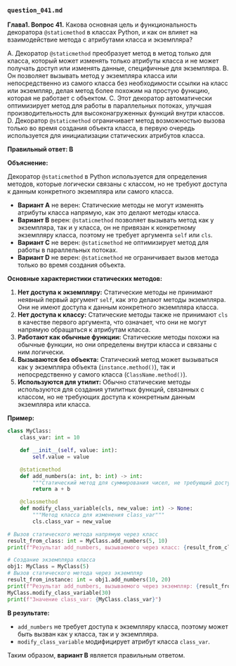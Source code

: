### `question_041.md`

**Глава1. Вопрос 41.** Какова основная цель и функциональность декоратора `@staticmethod` в классах Python, и как он влияет на взаимодействие метода с атрибутами класса и экземпляра?

A. Декоратор `@staticmethod` преобразует метод в метод только для класса, который может изменять только атрибуты класса и не может получать доступ или изменять данные, специфичные для экземпляра.
B. Он позволяет вызывать метод у экземпляра класса или непосредственно из самого класса без необходимости ссылки на класс или экземпляр, делая метод более похожим на простую функцию, которая не работает с объектом.
C. Этот декоратор автоматически оптимизирует метод для работы в параллельных потоках, улучшая производительность для высоконагруженных функций внутри классов.
D. Декоратор `@staticmethod` ограничивает метод возможностью вызова только во время создания объекта класса, в первую очередь используется для инициализации статических атрибутов класса.

**Правильный ответ: B**

**Объяснение:**

Декоратор `@staticmethod` в Python используется для определения методов, которые логически связаны с классом, но не требуют доступа к данным конкретного экземпляра или самого класса.

*   **Вариант A** не верен: Статические методы не могут изменять атрибуты класса напрямую, как это делают методы класса.
*   **Вариант B** верен: `@staticmethod` позволяет вызывать метод как у экземпляра, так и у класса, он не привязан к конкретному экземпляру класса, поэтому не требует аргумента `self` или `cls`.
*   **Вариант C** не верен:  `@staticmethod` не оптимизирует метод для работы в параллельных потоках.
*   **Вариант D** не верен:  `@staticmethod` не ограничивает вызов метода только во время создания объекта.

**Основные характеристики статических методов:**

1.  **Нет доступа к экземпляру:** Статические методы не принимают неявный первый аргумент `self`, как это делают методы экземпляра. Они не имеют доступа к данным конкретного экземпляра класса.
2.  **Нет доступа к классу:** Статические методы также не принимают `cls` в качестве первого аргумента, что означает, что они не могут напрямую обращаться к атрибутам класса.
3.  **Работают как обычные функции:** Статические методы похожи на обычные функции, но они определены внутри класса и связаны с ним логически.
4.  **Вызываются без объекта:** Статический метод может вызываться как у экземпляра объекта (`instance.method()`), так и непосредственно у самого класса (`ClassName.method()`).
5.  **Используются для утилит:** Обычно статические методы используются для создания утилитных функций, связанных с классом, но не требующих доступа к конкретным данным экземпляра или класса.

**Пример:**

```python
class MyClass:
    class_var: int = 10

    def __init__(self, value: int):
        self.value = value

    @staticmethod
    def add_numbers(a: int, b: int) -> int:
        """Статический метод для суммирования чисел, не требующий доступа к атрибутам класса или экземпляра."""
        return a + b

    @classmethod
    def modify_class_variable(cls, new_value: int) -> None:
        """Метод класса для изменения class_var"""
        cls.class_var = new_value

# Вызов статического метода напрямую через класс
result_from_class: int = MyClass.add_numbers(5, 10)
print(f"Результат add_numbers, вызываемого через класс: {result_from_class}")

# Создание экземпляра класса
obj1: MyClass = MyClass(5)
# Вызов статического метода через экземпляр
result_from_instance: int = obj1.add_numbers(10, 20)
print(f"Результат add_numbers, вызываемого через экземпляр: {result_from_instance}")
MyClass.modify_class_variable(30)
print(f"Значение class_var: {MyClass.class_var}")
```

**В результате:**

*   `add_numbers` не требует доступа к экземпляру класса, поэтому может быть вызван как у класса, так и у экземпляра.
*   `modify_class_variable`  модифицирует атрибут класса `class_var`.

Таким образом, **вариант B** является правильным ответом.
